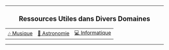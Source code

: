 <hr>
<h2 align="center">Ressources Utiles dans Divers Domaines</h2>
<table align="center">
  <td><a href="./Ressources/Musique/README.md">🎶 Musique</a></td>
  <td><a href="./Ressources/Astronomie/README.md">🌃 Astronomie</a></td>
  <td><a href="./Ressources/Informatique/README.md">💻 Informatique</a></td>
</table>
<hr>
